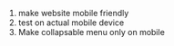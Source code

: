1. make website mobile friendly
2. test on actual mobile device
3. Make collapsable menu only on mobile
